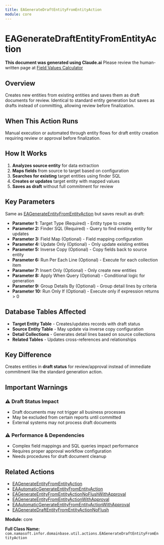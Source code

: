 ```yaml
---
title: EAGenerateDraftEntityFromEntityAction
module: core
---
```



<div class='entity-flows'>

# EAGenerateDraftEntityFromEntityAction

**This document was generated using Claude.ai**
Please review the human-written page at [Field Values Calculator](../../guide/entity-flows/ea-fields-values-calculator.md)

## Overview

Creates new entities from existing entities and saves them as draft documents for review. Identical to standard entity generation but saves as drafts instead of committing, allowing review before finalization.

## When This Action Runs

Manual execution or automated through entity flows for draft entity creation requiring review or approval before finalization.

## How It Works

1. **Analyzes source entity** for data extraction
2. **Maps fields** from source to target based on configuration
3. **Searches for existing** target entities using finder SQL  
4. **Creates or updates** target entity with mapped values
5. **Saves as draft** without full commitment for review

## Key Parameters

Same as [EAGenerateEntityFromEntityAction](EAGenerateEntityFromEntityAction.md) but saves result as draft:

- **Parameter 1:** Target Type (Required) - Entity type to create  
- **Parameter 2:** Finder SQL (Required) - Query to find existing entity for updates
- **Parameter 3:** Field Map (Optional) - Field mapping configuration
- **Parameter 4:** Update Only (Optional) - Only update existing entities
- **Parameter 5:** Inverse Copy (Optional) - Copy fields back to source entity
- **Parameter 6:** Run Per Each Line (Optional) - Execute for each collection item
- **Parameter 7:** Insert Only (Optional) - Only create new entities
- **Parameter 8:** Apply When Query (Optional) - Conditional logic for generation
- **Parameter 9:** Group Details By (Optional) - Group detail lines by criteria
- **Parameter 10:** Run Only If (Optional) - Execute only if expression returns > 0

## Database Tables Affected

- **Target Entity Table** - Creates/updates records with draft status
- **Source Entity Table** - May update via inverse copy configuration
- **Detail Collections** - Generates detail lines based on source collections
- **Related Tables** - Updates cross-references and relationships

## Key Difference

Creates entities in **draft status** for review/approval instead of immediate commitment like the standard generation action.

## Important Warnings

### ⚠️ Draft Status Impact
- Draft documents may not trigger all business processes
- May be excluded from certain reports until committed
- External systems may not process draft documents

### ⚠️ Performance & Dependencies
- Complex field mappings and SQL queries impact performance
- Requires proper approval workflow configuration
- Needs procedures for draft document cleanup

## Related Actions

- [EAGenerateEntityFromEntityAction](EAGenerateEntityFromEntityAction.md)
- [EAAutomaticGenerateEntityFromEntityAction](EAAutomaticGenerateEntityFromEntityAction.md)
- [EAGenerateEntityFromEntityActionNoFlushWithApproval](EAGenerateEntityFromEntityActionNoFlushWithApproval.md)
- [EAGenerateEntityFromEntityActionWithApproval](EAGenerateEntityFromEntityActionWithApproval.md)
- [EAAutomaticGenerateEntityFromEntityActionWithApproval](EAAutomaticGenerateEntityFromEntityActionWithApproval.md)
- [EAGenerateDraftEntityFromEntityActionNoFlush](EAGenerateDraftEntityFromEntityActionNoFlush.md)

**Module:** core

**Full Class Name:** `com.namasoft.infor.domainbase.util.actions.EAGenerateDraftEntityFromEntityAction`

</div>